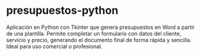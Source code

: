 # presupuestos-python
Aplicación en Python con Tkinter que genera presupuestos en Word a partir de una plantilla. Permite completar un formulario con datos del cliente, servicio y precio, generando el documento final de forma rápida y sencilla. Ideal para uso comercial o profesional.
